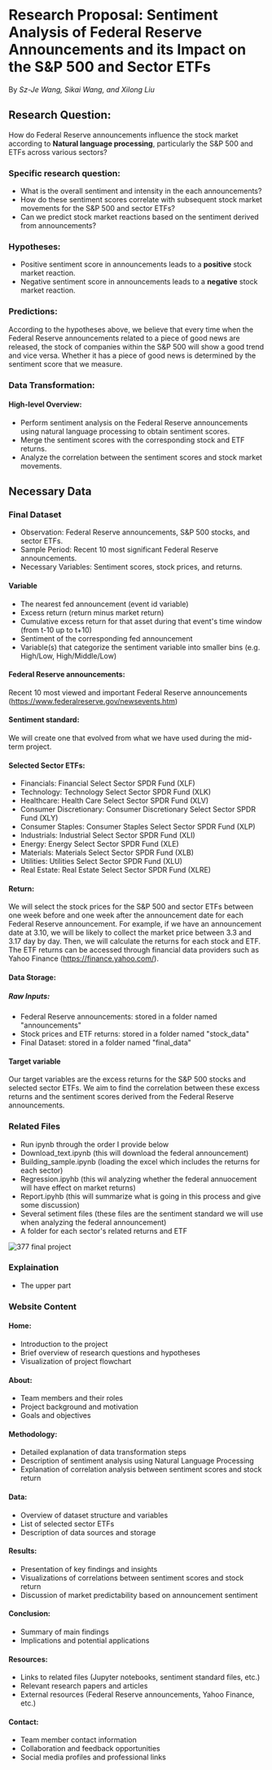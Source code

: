 # Research Proposal: Sentiment Analysis of Federal Reserve Announcements and its Impact on the S&P 500 and Sector ETFs
By _Sz-Je Wang, Sikai Wang, and Xilong Liu_


## Research Question: 
How do Federal Reserve announcements influence the stock market according to **Natural language processing**, particularly the S&P 500 and ETFs across various sectors? 


### Specific research question:
- What is the overall sentiment and intensity in the each announcements?
- How do these sentiment scores correlate with subsequent stock market movements for the S&P 500 and sector ETFs?
- Can we predict stock market reactions based on the sentiment derived from announcements? 

### Hypotheses:
- Positive sentiment score in announcements leads to a **positive** stock market reaction.
- Negative sentiment score in announcements leads to a **negative** stock market reaction.

### Predictions:
According to the hypotheses above, we believe that every time when the Federal Reserve announcements related to a piece of good news are released, the stock of companies within the S&P 500 will show a good trend and vice versa. Whether it has a piece of good news is determined by the sentiment score that we measure.

### Data Transformation:
#### High-level Overview:
- Perform sentiment analysis on the Federal Reserve announcements using natural language processing to obtain sentiment scores.
- Merge the sentiment scores with the corresponding stock and ETF returns.
- Analyze the correlation between the sentiment scores and stock market movements.

## Necessary Data
### Final Dataset
- Observation: Federal Reserve announcements, S&P 500 stocks, and sector ETFs.
- Sample Period: Recent 10 most significant Federal Reserve announcements.
- Necessary Variables: Sentiment scores, stock prices, and returns.
#### Variable
- The nearest fed announcement (event id variable)
- Excess return (return minus market return)
- Cumulative excess return for that asset during that event's time window (from t-10 up to t+10)
- Sentiment of the corresponding fed announcement
- Variable(s) that categorize the sentiment variable into smaller bins (e.g. High/Low, High/Middle/Low)

#### Federal Reserve announcements:
Recent 10 most viewed and important Federal Reserve announcements (https://www.federalreserve.gov/newsevents.htm) 
#### Sentiment standard:
We will create one that evolved from what we have used during the mid-term project.
#### Selected Sector ETFs:
- Financials: Financial Select Sector SPDR Fund (XLF)
- Technology: Technology Select Sector SPDR Fund (XLK)
- Healthcare: Health Care Select Sector SPDR Fund (XLV)
- Consumer Discretionary: Consumer Discretionary Select Sector SPDR Fund (XLY)
- Consumer Staples: Consumer Staples Select Sector SPDR Fund (XLP)
- Industrials: Industrial Select Sector SPDR Fund (XLI)
- Energy: Energy Select Sector SPDR Fund (XLE)
- Materials: Materials Select Sector SPDR Fund (XLB)
- Utilities: Utilities Select Sector SPDR Fund (XLU)
- Real Estate: Real Estate Select Sector SPDR Fund (XLRE)
#### Return:
We will select the stock prices for the S&P 500 and sector ETFs between one week before and one week after the announcement date for each Federal Reserve announcement. For example, if we have an announcement date at 3.10, we will be likely to collect the market price between 3.3 and 3.17 day by day. Then, we will calculate the returns for each stock and ETF. The ETF returns can be accessed through financial data providers such as Yahoo Finance (https://finance.yahoo.com/).
#### Data Storage:
##### Raw Inputs:
- Federal Reserve announcements: stored in a folder named "announcements"
- Stock prices and ETF returns: stored in a folder named "stock_data"
- Final Dataset: stored in a folder named "final_data"

#### Target variable
Our target variables are the excess returns for the S&P 500 stocks and selected sector ETFs. We aim to find the correlation between these excess returns and the sentiment scores derived from the Federal Reserve announcements.

### Related Files 
- Run ipynb through the order I provide below
- Download_text.ipynb (this will download the federal announcement)
- Building_sample.ipynb (loading the excel which includes the returns for each sector)
- Regression.ipyhb (this wil analyzing whether the federal annuocement will have effect on market returns)
- Report.ipyhb (this will summarize what is going in this process and give some discussion)
- Several setiment files (these files are the sentiment standard we will use when analyzing the federal announcement)
- A folder for each sector's related returns and ETF

![377 final project](https://user-images.githubusercontent.com/112531955/233749032-128a53bc-25c4-4261-9033-c1190e320473.jpg)
### Explaination
- The upper part 

### Website Content
#### Home:
- Introduction to the project
- Brief overview of research questions and hypotheses
- Visualization of project flowchart

#### About:
- Team members and their roles
- Project background and motivation
- Goals and objectives

#### Methodology:
- Detailed explanation of data transformation steps
- Description of sentiment analysis using Natural Language Processing
- Explanation of correlation analysis between sentiment scores and stock return

#### Data:
- Overview of dataset structure and variables
- List of selected sector ETFs
- Description of data sources and storage

#### Results:
- Presentation of key findings and insights
- Visualizations of correlations between sentiment scores and stock return
- Discussion of market predictability based on announcement sentiment

#### Conclusion:
- Summary of main findings
- Implications and potential applications

#### Resources:
- Links to related files (Jupyter notebooks, sentiment standard files, etc.)
- Relevant research papers and articles
- External resources (Federal Reserve announcements, Yahoo Finance, etc.)

#### Contact:
- Team member contact information
- Collaboration and feedback opportunities
- Social media profiles and professional links
